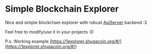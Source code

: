 # Simple Blockchain Explorer
Nice and simple blockchain explorer with robust [ApiServer](https://github.com/MicroBitcoinOrg/ElectrumX/) backend :3

Feel free to modify/use it in your projects :D

P.s. Working example [https://1explorer.shugacoin.org/#/](https://1explorer.shugacoin.org/#/)
